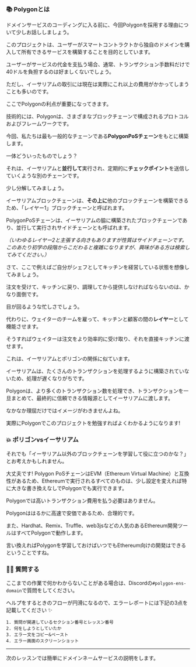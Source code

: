 ### 📚 Polygonとは

ドメインサービスのコーディングに入る前に、今回Polygonを採用する理由について少しお話ししましょう。

このプロジェクトは、ユーザーがスマートコントラクトから独自のドメインを購入して所有できるサービスを構築することを目的としています。

ユーザーがサービスの代金を支払う場合、通常、トランザクション手数料だけで40ドルを負担するのは好ましくないでしょう。

ただし、イーサリアムの取引には現在は実際にこれ以上の費用がかかってしまうことも多いのです。

ここでPolygonの利点が重要になってきます。

技術的には、Polygonは、さまざまなブロックチェーンで構成されるプロトコルおよびフレームワークです。

今回、私たちは最も一般的なチェーンである**PolygonPoSチェーン**をもとに構築します。

一体どういったものでしょう？

それは、イーサリアムと**並行して**実行され、定期的に**チェックポイント**を送信していくような別のチェーンです。

少し分解してみましょう。

イーサリアムブロックチェーンは、**その上に**他のブロックチェーンを構築できるため、「レイヤー1」ブロックチェーンと呼ばれます。

PolygonPoSチェーンは、イーサリアムの脇に構築されたブロックチェーンであり、並行して実行されサイドチェーンとも呼ばれます。

*（いわゆるレイヤー2と主張する向きもありますが性質はサイドチェーンです。このあたり初学の段階からこだわると複雑になりますが、興味がある方は検索してみてください。）*

さて、ここで例えばご自分がシェフとしてキッチンを経営している状態を想像してみましょう。

注文を受けて、キッチンに戻り、調理してから提供しなければならないのは、かなり面倒です。

目が回るような忙しさでしょう。

代わりに、ウェイターのチームを雇って、キッチンと顧客の間の**レイヤー**として機能させます。

そうすればウェイターは注文をより効率的に受け取り、それを直接キッチンに渡せます。

これは、イーサリアムとポリゴンの関係に似ています。

イーサリアムは、たくさんのトランザクションを処理するように構築されていないため、処理が遅くなりがちです。

Polygonは、より多くのトランザクション数を処理でき、トランザクションを一旦まとめて、最終的に信頼できる情報源としてイーサリアムに渡します。

なかなか理屈だけではイメージがわきませんよね。

実際にPolygonでこのプロジェクトを勉強すればよくわかるようになります!
### 💥 ポリゴンvsイーサリアム

それでも「イーサリアム以外のブロックチェーンを学習して役に立つのかな？」とお考えかもしれません。

大丈夫です! Polygon PoSチェーンはEVM（Ethereum Virtual Machine）と互換性があるため、Ethereumで実行されるすべてのものは、少し設定を変えれば特に大きな書き換えなしでPolygonでも実行できます。

Polygonでは高いトランザクション費用を払う必要はありません。

Polygonははるかに高速で安価であるため、合理的です。

また、Hardhat、Remix、Truffle、web3jsなどの人気のあるEthereum開発ツールはすべてPolygonで動作します。

言い換えればPolygonを学習しておけばいつでもEthereum向けの開発はできるということですね。

### 🙋‍♂️ 質問する

ここまでの作業で何かわからないことがある場合は、Discordの`#polygon-ens-domain`で質問をしてください。

ヘルプをするときのフローが円滑になるので、エラーレポートには下記の3点を記載してください ✨

```
1. 質問が関連しているセクション番号とレッスン番号
2. 何をしようとしていたか
3. エラー文をコピー&ペースト
4. エラー画面のスクリーンショット
```

---
次のレッスンでは簡単にドメインネームサービスの説明をします。
